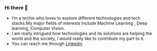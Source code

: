 ### Hi there 👋
* I’m a techie who loves to explore different technologies and tech stacks.My major fields of interests Include Machine Learning , Deep learning, Computer Vision.
* I am really intrigued how technologies and its solutions are helping the world and the society, I would really like to contribute my part to it.
* You can reach me through [Linkedin](https://www.linkedin.com/in/prakhar-dixit-712751149/)


<!--
**pdx97/pdx97** is a ✨ _special_ ✨ repository because its `README.md` (this file) appears on your GitHub profile.





